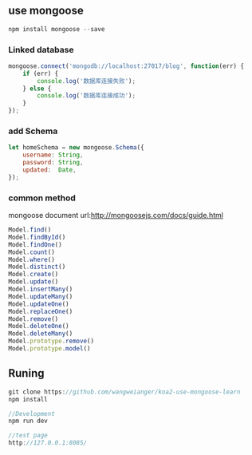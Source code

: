 ## use mongoose

```js
npm install mongoose --save

```

### Linked database
```js
mongoose.connect('mongodb://localhost:27017/blog', function(err) {
    if (err) {
        console.log('数据库连接失败');
    } else {
        console.log('数据库连接成功');
    }
});
```

### add Schema
```js
let homeSchema = new mongoose.Schema({
    username: String,
    password: String,
    updated:  Date,
});
```

### common method
mongoose document url:http://mongoosejs.com/docs/guide.html

```js
Model.find()
Model.findById()
Model.findOne()
Model.count()
Model.where()
Model.distinct()
Model.create()
Model.update()
Model.insertMany()
Model.updateMany()
Model.updateOne()
Model.replaceOne()
Model.remove()
Model.deleteOne()
Model.deleteMany()
Model.prototype.remove()
Model.prototype.model()
```

## Runing
```js
git clone https://github.com/wangweianger/koa2-use-mongoose-learn
npm install

//Development
npm run dev

//test page
http://127.0.0.1:8085/

```




